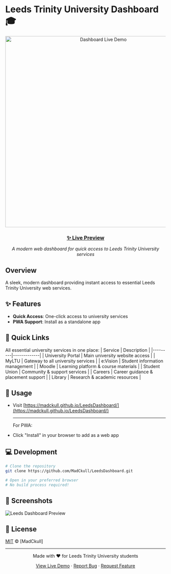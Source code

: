 # Leeds Trinity University Dashboard 🎓

<div align="center">
  <a href="https://madckull.github.io/LeedsDashboard/">
    <img src="preview.gif" alt="Dashboard Live Demo" width="600"/>
  </a>
  
  ### [✨ Live Preview](https://madckull.github.io/LeedsDashboard/)
  
  *A modern web dashboard for quick access to Leeds Trinity University services*
</div>

## Overview

A sleek, modern dashboard providing instant access to essential Leeds Trinity University web services.

## ✨ Features

- **Quick Access**: One-click access to university services
- **PWA Support**: Install as a standalone app

## 🔗 Quick Links

All essential university services in one place:
| Service | Description |
|---------|-------------|
| University Portal | Main university website access |
| MyLTU | Gateway to all university services |
| e:Vision | Student information management |
| Moodle | Learning platform & course materials |
| Student Union | Community & support services |
| Careers | Career guidance & placement support |
| Library | Research & academic resources |

## 🎯 Usage

- Visit [https://madckull.github.io/LeedsDashboard/](https://madckull.github.io/LeedsDashboard/)

  ***

  For PWA:

- Click "Install" in your browser to add as a web app

## 💻 Development

```bash
# Clone the repository
git clone https://github.com/MadCkull/LeedsDashboard.git

# Open in your preferred browser
# No build process required!
```

## 📱 Screenshots

<img src="/res/LeedsDashboardPreview.png" alt="Leeds Dashboard Preview" />

## 📄 License

[MIT](LICENSE) © [MadCkull]

---

<div align="center">
  <p>Made with ❤️ for Leeds Trinity University students</p>
  <a href="https://madckull.github.io/LeedsDashboard/">View Live Demo</a> · 
  <a href="https://github.com/MadCkull/LeedsDashboard/issues">Report Bug</a> · 
  <a href="https://github.com/MadCkull/LeedsDashboard/issues">Request Feature</a>
</div>
